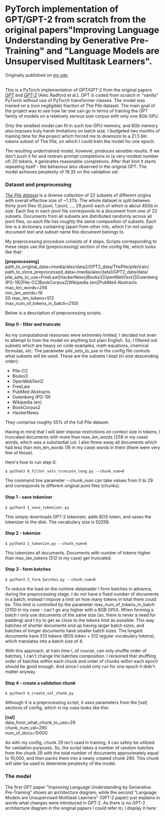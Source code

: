 # PyTorch implementation of GPT/GPT-2 from scratch from the original papers"Improving Language Understanding by Generative Pre-Training" and "Language Models are Unsupervised Multitask Learners".

Originally published on [*my site*](https://alexgrishin.ai/pytorch_implementation_of_gpt).
<br /><br />

This is a PyTorch implementation of GPT/GPT-2 from the original papers
[*GPT*](https://s3-us-west-2.amazonaws.com/openai-assets/research-covers/language-unsupervised/language_understanding_paper.pdf) 
  and [*GPT-2*](https://d4mucfpksywv.cloudfront.net/better-language-models/language_models_are_unsupervised_multitask_learners.pdf)
   (Alec Radford et al.).
  GPT is coded from scratch in "vanilla" PyTorch without use of PyTorch transformer classes.
  The model was trained on a (non negligible) fraction of The Pile dataset.
  The main goal of the project was to see how far one can go in terms of training the GPT family of models
  on a relatively serious size corpus with
  only one 8Gb GPU.

  Only the smallest model can fit in such low GPU memory,
  and 8Gb memory also imposes truly harsh limitations on batch size. I budgeted two months of training time for the project
which forced me to downsize to a 21.5 bln tokens subset of The Pile, on which I could train the model for one epoch.

The resulting undertrained model, however, produces sensible results. If we don't push it far and restrain prompt completions to (a very modest number of) 20 tokens, it generates reasonable completions. After that limit it starts repeating itself - the behaviour also observed in the original GPT. The model achieves perplexity of 19.35 on the validation set.

### Dataset and preprocessing

[*The Pile dataset*](https://arxiv.org/pdf/2101.00027.pdf) is a diverse collection
of 22 subsets of different origins with overall effective size of ~1.3Tb. The whole dataset is split between
thirty jsonl files (0.jsonl, 1.jsonl, ..., 29.jsonl) each of which is about 45Gb in size. Each line in each jsonl file
corresponds to a document from one of 22 subsets. Documents from all subsets are distributed randomly across all jsonl
files, so each file has roughly the same composition of subsets. Each line is a dictionary containing (apart from
other info, which I'm not using) document text and subset name this document belongs to.

My preprocessing procedure consists of 4 steps. Scripts corresponding to these steps use the \[preprocessing\]
section of the config file, which looks like that:

**\[preprocessing\]**<br>
path_to_original_data=/media/alex/data2/GPT2_data/ThePile/pile/train/<br>
path_to_store_preprocessed_data=/media/alex/data1/GPT2_data/data/<br>
pile_sets_to_use=FreeLaw|HackerNews|Books3|OpenWebText2|Gutenberg (PG-19)|Pile-CC|BookCorpus2|Wikipedia (en)|PubMed Abstracts<br>
max_len_words=256<br>
min_len_words=16<br>SS
max_len_tokens=512<br>
max_num_of_tokens_in_batch=2100<br>

Below is a description of preprocessing scripts.

#### Step 0 - filter and truncate

As my computational resourses were
extremely limited, I decided not even to attempt to train the model on anything but plain English. So, I
filtered out subsets which are heavy on code examples, math equations, chemical formulas, etc.
The parameter pile_sets_to_use in the config file controls what subsets will be used.
These are the subsets I kept (in size descending order):
<ul>
<li>Pile-CC</li>
<li>Books3</li>
<li>OpenWebText2</li>
<li>FreeLaw</li>
<li>PubMed Abstracts</li>
<li>Gutenberg (PG-19)</li>
<li>Wikipedia (en)</li>
<li>BookCorpus2</li>
<li>HackerNews</li>
</ul>

They comprise roughly 55% of the full Pile dataset.

Having in mind that I will later impose restrictions on context size in tokens,
I truncated documents with more than max_len_words (256 in my case) words, which was a substantial cut.
I also threw away all documents which had less than min_len_words (16 in my case) words in them (there were
very few of those).

Here's how to run step 0:
```
$ python3 0_filter_sets_truncate_long.py --chunk_num=0
```
The command line parameter --chunk_num can take values from 0 to 29 and corresponds to different
  original jsonl files (chunks).

#### Step 1 - save tokenizer
```
$ python3 1_save_tokenizer.py
```
This simply downloads GPT-2 tokenizer, adds BOS token, and saves the tokenizer to the disk.
The vocabulary size is 50258.

#### Step 2 - tokenize
```
$ python3 2_tokenize.py --chunk_num=0
```
This tokenizes all documents. Documents with number of tokens higher than max_len_tokens (512 in my case)
get truncated.

#### Step 3 - form batches
```
$ python3 3_form_batches.py --chunk_num=0
```
To reduce the load on the runtime dataloader I form batches in advance, during the preprocessing stage.
I do not have a fixed number of documents in a batch, instead
I impose a limit on how many tokens in total there could be. This limit is controlled by the
parameter max_num_of_tokens_in_batch (2100 in my case - can't go any higher with a 8GB GPU).
When forming a batch I only use documents of the same
size (so, there is never a need for padding) and I try to get as close to the tokens limit as possible.
This way batches of shorter documents end up having larger batch sizes, and batches of longer documents have
smaller batch sizes. The longest documents have 513 tokens (BOS token + 512 regular vocabulary tokens),
which translates into a batch size of 4.

With this approach, at train time I, of course, can only shuffle order of batches, I can't change
 the batches composition. I reckoned that shuffling order of batches within each chunk and order of chunks within each epoch
 should be good enough. And since I could only run for one epoch it didn't matter anyway.

#### Step 4 - create a validation chunk
```
$ python3 4_create_val_chunk.py
```
Although it is a preprocessing script, it uses parameters from the \[val\] sections of config, which in my case looks like this:

**\[val\]**<br>
data_from_what_chunk_to_use=29<br>
chunk_num_val=290<br>
num_of_docs=10000<br>

As with my config, chunk 29 isn't used in training, it can safely be utilized for validation purposes. So, the script takes a number of random batches from the chunk 29 with the total number of documents approximately equal to 10,000, and then packs them into a newly created chunk 290. This chunk will later be used to determine perplexity of the model.

### The model

The first GPT paper
"Improving Language Understanding by Generative Pre-Training"
  shows an architecture diagram, while the second "Language Models are Unsupervised Multitask Learners"
  (GPT-2 paper) just explains in words what changes were introduced in GPT-2. As there is no GPT-2 architecture
  diagram in the original papers I could refer to, I display it here: